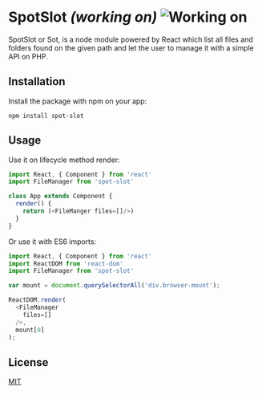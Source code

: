 
# SpotSlot *(working on)* ![Working on](https://img.icons8.com/dusk/2x/work.png)

SpotSlot or Sot, is a node module powered by React which list all files and folders found on the given path and let the user to manage it with a simple API on PHP.

## Installation
Install the package with npm on your app:

```
npm install spot-slot
```

## Usage
Use it on lifecycle method render:

```javascript
import React, { Component } from 'react'
import FileManager from 'spot-slot'

class App extends Component {
  render() {
    return (<FileManger files=[]/>)
  }
}
```
Or use it with ES6 imports:
```javascript
import React, { Component } from 'react'
import ReactDOM from 'react-dom'
import FileManager from 'spot-slot'

var mount = document.querySelectorAll('div.browser-mount');

ReactDOM.render(
  <FileManager
    files=[]
  />,
  mount[0]
);
```

## License
[MIT](https://choosealicense.com/licenses/mit/)
